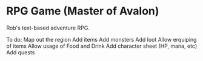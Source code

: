 # RPG Game (Master of Avalon)

Rob's text-based adventure RPG.

To do:
Map out the region
Add items
Add monsters
Add loot
Allow erquiping of items
Allow usage of Food and Drink
Add character sheet (HP, mana, etc)
Add quests
